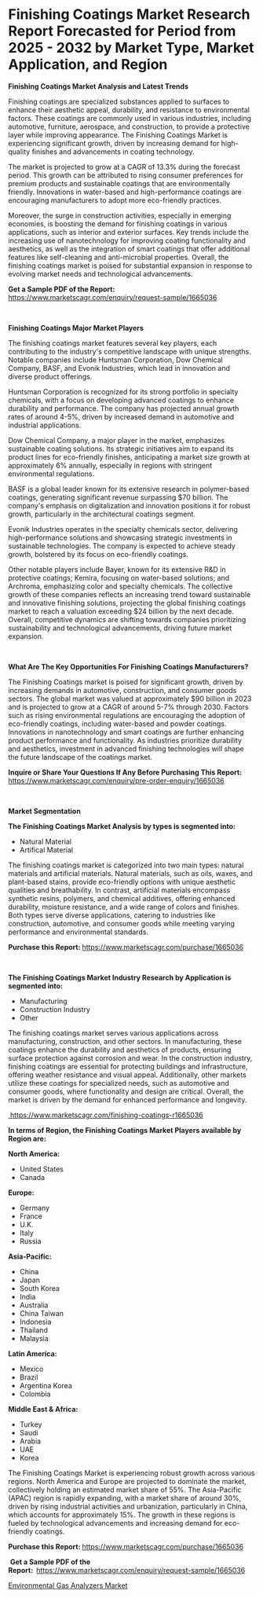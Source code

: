 <p><h1>Finishing Coatings Market Research Report Forecasted for Period from 2025 -  2032 by Market Type, Market Application, and Region</h1></p><p><strong>Finishing Coatings Market Analysis and Latest Trends</strong></p>
<p><p>Finishing coatings are specialized substances applied to surfaces to enhance their aesthetic appeal, durability, and resistance to environmental factors. These coatings are commonly used in various industries, including automotive, furniture, aerospace, and construction, to provide a protective layer while improving appearance. The Finishing Coatings Market is experiencing significant growth, driven by increasing demand for high-quality finishes and advancements in coating technology.</p><p>The market is projected to grow at a CAGR of 13.3% during the forecast period. This growth can be attributed to rising consumer preferences for premium products and sustainable coatings that are environmentally friendly. Innovations in water-based and high-performance coatings are encouraging manufacturers to adopt more eco-friendly practices. </p><p>Moreover, the surge in construction activities, especially in emerging economies, is boosting the demand for finishing coatings in various applications, such as interior and exterior surfaces. Key trends include the increasing use of nanotechnology for improving coating functionality and aesthetics, as well as the integration of smart coatings that offer additional features like self-cleaning and anti-microbial properties. Overall, the finishing coatings market is poised for substantial expansion in response to evolving market needs and technological advancements.</p></p>
<p><strong>Get a Sample PDF of the Report:&nbsp;</strong> <a href="https://www.marketscagr.com/enquiry/request-sample/1665036?utm_campaign=1889&utm_medium=2&utm_source=Github&utm_content=ia&utm_term=08032025&utm_id=finishing-coatings">https://www.marketscagr.com/enquiry/request-sample/1665036</a></p>
<p>&nbsp;</p>
<p><strong>Finishing Coatings Major Market Players</strong></p>
<p><p>The finishing coatings market features several key players, each contributing to the industry's competitive landscape with unique strengths. Notable companies include Huntsman Corporation, Dow Chemical Company, BASF, and Evonik Industries, which lead in innovation and diverse product offerings.</p><p>Huntsman Corporation is recognized for its strong portfolio in specialty chemicals, with a focus on developing advanced coatings to enhance durability and performance. The company has projected annual growth rates of around 4-5%, driven by increased demand in automotive and industrial applications.</p><p>Dow Chemical Company, a major player in the market, emphasizes sustainable coating solutions. Its strategic initiatives aim to expand its product lines for eco-friendly finishes, anticipating a market size growth at approximately 6% annually, especially in regions with stringent environmental regulations.</p><p>BASF is a global leader known for its extensive research in polymer-based coatings, generating significant revenue surpassing $70 billion. The company's emphasis on digitalization and innovation positions it for robust growth, particularly in the architectural coatings segment.</p><p>Evonik Industries operates in the specialty chemicals sector, delivering high-performance solutions and showcasing strategic investments in sustainable technologies. The company is expected to achieve steady growth, bolstered by its focus on eco-friendly coatings.</p><p>Other notable players include Bayer, known for its extensive R&D in protective coatings; Kemira, focusing on water-based solutions; and Archroma, emphasizing color and specialty chemicals. The collective growth of these companies reflects an increasing trend toward sustainable and innovative finishing solutions, projecting the global finishing coatings market to reach a valuation exceeding $24 billion by the next decade. Overall, competitive dynamics are shifting towards companies prioritizing sustainability and technological advancements, driving future market expansion.</p></p>
<p>&nbsp;</p>
<p><strong>What Are The Key Opportunities For Finishing Coatings Manufacturers?</strong></p>
<p><p>The Finishing Coatings market is poised for significant growth, driven by increasing demands in automotive, construction, and consumer goods sectors. The global market was valued at approximately $90 billion in 2023 and is projected to grow at a CAGR of around 5-7% through 2030. Factors such as rising environmental regulations are encouraging the adoption of eco-friendly coatings, including water-based and powder coatings. Innovations in nanotechnology and smart coatings are further enhancing product performance and functionality. As industries prioritize durability and aesthetics, investment in advanced finishing technologies will shape the future landscape of the coatings market.</p></p>
<p><strong>Inquire or Share Your Questions If Any Before Purchasing This Report:</strong> <a href="https://www.marketscagr.com/enquiry/pre-order-enquiry/1665036?utm_campaign=1889&utm_medium=2&utm_source=Github&utm_content=ia&utm_term=08032025&utm_id=finishing-coatings">https://www.marketscagr.com/enquiry/pre-order-enquiry/1665036</a></p>
<p>&nbsp;</p>
<p><strong>Market Segmentation</strong></p>
<p><strong>The Finishing Coatings Market Analysis by types is segmented into:</strong></p>
<p><ul><li>Natural Material</li><li>Artifical Material</li></ul></p>
<p><p>The finishing coatings market is categorized into two main types: natural materials and artificial materials. Natural materials, such as oils, waxes, and plant-based stains, provide eco-friendly options with unique aesthetic qualities and breathability. In contrast, artificial materials encompass synthetic resins, polymers, and chemical additives, offering enhanced durability, moisture resistance, and a wide range of colors and finishes. Both types serve diverse applications, catering to industries like construction, automotive, and consumer goods while meeting varying performance and environmental standards.</p></p>
<p><strong>Purchase this Report:&nbsp;</strong><a href="https://www.marketscagr.com/purchase/1665036?utm_campaign=1889&utm_medium=2&utm_source=Github&utm_content=ia&utm_term=08032025&utm_id=finishing-coatings">https://www.marketscagr.com/purchase/1665036</a></p>
<p>&nbsp;</p>
<p><strong>The Finishing Coatings Market Industry Research by Application is segmented into:</strong></p>
<p><ul><li>Manufacturing</li><li>Construction Industry</li><li>Other</li></ul></p>
<p><p>The finishing coatings market serves various applications across manufacturing, construction, and other sectors. In manufacturing, these coatings enhance the durability and aesthetics of products, ensuring surface protection against corrosion and wear. In the construction industry, finishing coatings are essential for protecting buildings and infrastructure, offering weather resistance and visual appeal. Additionally, other markets utilize these coatings for specialized needs, such as automotive and consumer goods, where functionality and design are critical. Overall, the market is driven by the demand for enhanced performance and longevity.</p></p>
<p><a href="https://www.marketscagr.com/finishing-coatings-r1665036?utm_campaign=1889&utm_medium=2&utm_source=Github&utm_content=ia&utm_term=08032025&utm_id=finishing-coatings">&nbsp;https://www.marketscagr.com/finishing-coatings-r1665036</a></p>
<p><strong>In terms of Region, the Finishing Coatings Market Players available by Region are:</strong></p>
<p>
    <p> <strong> North America: </strong>
        <ul>
            <li>United States</li>
            <li>Canada</li>
        </ul>
        </p> 
    <p> <strong> Europe: </strong>
        <ul>
            <li>Germany</li>
            <li>France</li>
            <li>U.K.</li>
            <li>Italy</li>
            <li>Russia</li>
        </ul>
        </p> 
    <p> <strong> Asia-Pacific: </strong>
        <ul>
            <li>China</li>
            <li>Japan</li>
            <li>South Korea</li>
            <li>India</li>
            <li>Australia</li>
            <li>China Taiwan</li>
            <li>Indonesia</li>
            <li>Thailand</li>
            <li>Malaysia</li>
        </ul>
        </p> 
    <p> <strong> Latin America: </strong>
        <ul>
            <li>Mexico</li>
            <li>Brazil</li>
            <li>Argentina Korea</li>
            <li>Colombia</li>
        </ul>
        </p> 
    <p> <strong> Middle East & Africa: </strong>
        <ul>
            <li>Turkey</li>
            <li>Saudi</li>
            <li>Arabia</li>
            <li>UAE</li>
            <li>Korea</li>
        </ul>
    </p>
    </p>
<p><p>The Finishing Coatings Market is experiencing robust growth across various regions. North America and Europe are projected to dominate the market, collectively holding an estimated market share of 55%. The Asia-Pacific (APAC) region is rapidly expanding, with a market share of around 30%, driven by rising industrial activities and urbanization, particularly in China, which accounts for approximately 15%. The growth in these regions is fueled by technological advancements and increasing demand for eco-friendly coatings.</p></p>
<p><strong>Purchase this Report: </strong><a href="https://www.marketscagr.com/purchase/1665036?utm_campaign=1889&utm_medium=2&utm_source=Github&utm_content=ia&utm_term=08032025&utm_id=finishing-coatings">https://www.marketscagr.com/purchase/1665036</a></p>
<p>&nbsp;<strong>Get a Sample PDF of the Report:&nbsp;&nbsp;</strong><a href="https://www.marketscagr.com/enquiry/request-sample/1665036?utm_campaign=1889&utm_medium=2&utm_source=Github&utm_content=ia&utm_term=08032025&utm_id=finishing-coatings">https://www.marketscagr.com/enquiry/request-sample/1665036</a></p>
<p><strong></strong></p>
<p><p><a href="https://github.com/prosalinda88/Market-Research-Report-List-7/blob/main/environmental-gas-analyzers-market.md?utm_campaign=1889&utm_medium=2&utm_source=Github&utm_content=ia&utm_term=08032025&utm_id=finishing-coatings">Environmental Gas Analyzers Market</a></p></p>